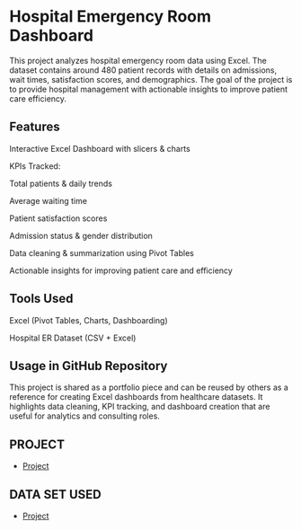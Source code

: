 # Hospital Emergency Room Dashboard

This project analyzes hospital emergency room data using Excel. The dataset contains around 480 patient records with details on admissions, wait times, satisfaction scores, and demographics. The goal of the project is to provide hospital management with actionable insights to improve patient care efficiency.

## Features

Interactive Excel Dashboard with slicers & charts

KPIs Tracked:

Total patients & daily trends

Average waiting time

Patient satisfaction scores

Admission status & gender distribution

Data cleaning & summarization using Pivot Tables

Actionable insights for improving patient care and efficiency

## Tools Used

Excel (Pivot Tables, Charts, Dashboarding)

Hospital ER Dataset (CSV + Excel)

## Usage in GitHub Repository

This project is shared as a portfolio piece and can be reused by others as a reference for creating Excel dashboards from healthcare datasets. It highlights data cleaning, KPI tracking, and dashboard creation that are useful for analytics and consulting roles.


## PROJECT
- <a href="https://github.com/Badal214112-gif/HEALTHCARE-DATA-ANALYTICS-PATIENT-EXPERIENCE-OPTIMIZATION-DASHBOARD/blob/main/Project%201.xlsx">Project</a>
## DATA SET USED
- <a href="[https://github.com/Badal214112-gif/HEALTHCARE-DATA-ANALYTICS-PATIENT-EXPERIENCE-OPTIMIZATION-DASHBOARD/blob/main/Project%201.xlsx](https://github.com/Badal214112-gif/HEALTHCARE-DATA-ANALYTICS-PATIENT-EXPERIENCE-OPTIMIZATION-DASHBOARD/blob/main/Hospital%20Emergency%20Room%20Data.csv)">Project</a>
